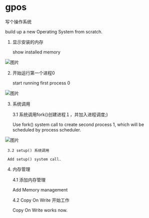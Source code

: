 # gpos
写个操作系统

build up a new Operating System from scratch.
 1. 显示安装的内存
   
    show installed memory

![图片](https://user-images.githubusercontent.com/39359146/134795177-f30e7ff5-f600-42c5-819e-9aa3645698de.png)

2. 开始运行第一个进程0

   start running first process 0
  
![图片](https://user-images.githubusercontent.com/39359146/138578370-109e8a61-a714-4c2b-bab8-c356c8bc7cfd.png)

3. 系统调用

   3.1 系统调用fork()创建进程１，并加入进程调度;)

   Use fork() system call to create second process 1, which will be scheduled by process scheduler.
   
![图片](https://user-images.githubusercontent.com/39359146/139679170-9ca64eeb-1c60-414a-b50f-635493fcab6e.png)

     3.2 setup() 系统调用
   
     Add setup() system call.
4. 内存管理

   4.1 添加内存管理

   Add Memory management
   
   4.2 Copy On Write 开始工作
   
   Copy On Write works now.
